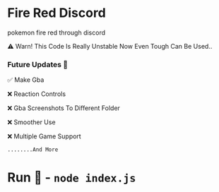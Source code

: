 # Fire Red Discord
pokemon fire red through discord

⚠️ Warn!
 This Code Is Really Unstable Now Even Tough Can Be Used..
 
### Future Updates 📄

 ✅ Make Gba 
 
 ❌ Reaction Controls
 
 ❌ Gba Screenshots To Different Folder
 
 ❌ Smoother Use 
 
 ❌ Multiple Game Support
 
    ........And More
# Run 🚩 - ```node index.js```

